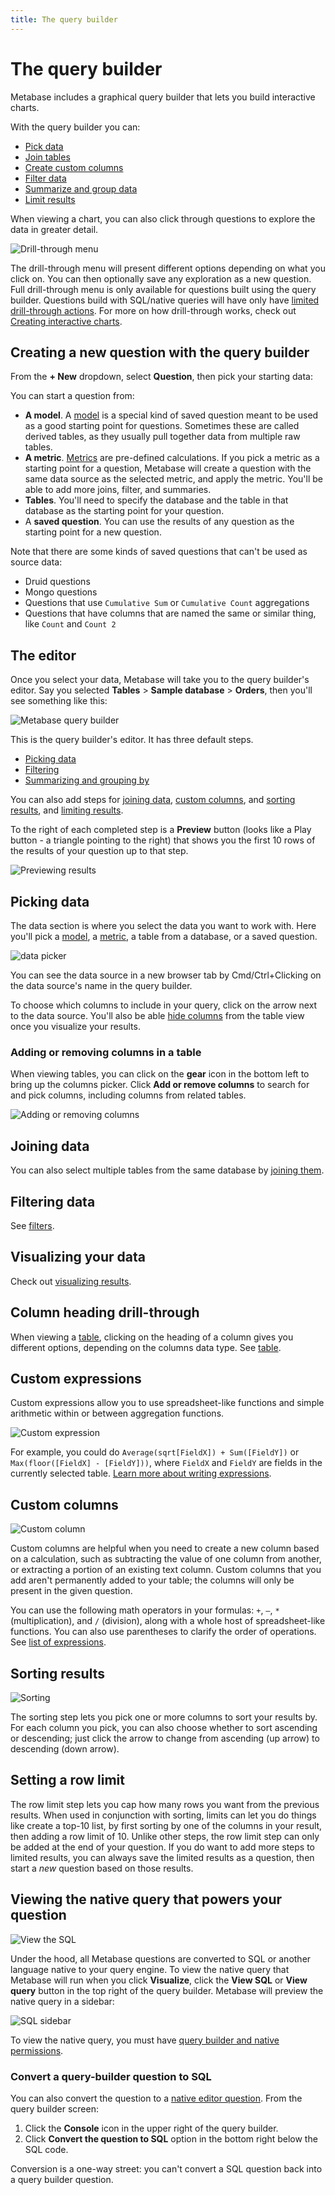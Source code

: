 ```yaml
---
title: The query builder
---
```


# The query builder

Metabase includes a graphical query builder that lets you build interactive charts.

With the query builder you can:

- [Pick data](#picking-data)
- [Join tables](#joining-data)
- [Create custom columns](#custom-columns)
- [Filter data](./filters.md)
- [Summarize and group data](./summarizing-and-grouping.md)
- [Limit results](#setting-a-row-limit)

When viewing a chart, you can also click through questions to explore the data in greater detail.

![Drill-through menu](../images/drill-through-menu.png)

The drill-through menu will present different options depending on what you click on. You can then optionally save any exploration as a new question. Full drill-through menu is only available for questions built using the query builder. Questions build with SQL/native queries will have only have [limited drill-through actions](../../native-editor/writing-sql.md#drill-though-in-sql-questions). For more on how drill-through works, check out [Creating interactive charts](https://www.metabase.com/learn/metabase-basics/querying-and-dashboards/questions/drill-through).

## Creating a new question with the query builder

From the **+ New** dropdown, select **Question**, then pick your starting data:

You can start a question from:

- **A model**. A [model](../../../data-modeling/models.md) is a special kind of saved question meant to be used as a good starting point for questions. Sometimes these are called derived tables, as they usually pull together data from multiple raw tables.
- **A metric**. [Metrics](../../../data-modeling/metrics.md) are pre-defined calculations. If you pick a metric as a starting point for a question, Metabase will create a question with the same data source as the selected metric, and apply the metric. You'll be able to add more joins, filter, and summaries.
- **Tables**. You'll need to specify the database and the table in that database as the starting point for your question.
- A **saved question**. You can use the results of any question as the starting point for a new question.

Note that there are some kinds of saved questions that can't be used as source data:

- Druid questions
- Mongo questions
- Questions that use `Cumulative Sum` or `Cumulative Count` aggregations
- Questions that have columns that are named the same or similar thing, like `Count` and `Count 2`

## The editor

Once you select your data, Metabase will take you to the query builder's editor. Say you selected **Tables** > **Sample database** > **Orders**, then you'll see something like this:

![Metabase query builder](../images/notebook-editor.png)

This is the query builder's editor. It has three default steps.

- [Picking data](#picking-data)
- [Filtering](./filters.md)
- [Summarizing and grouping by](./summarizing-and-grouping.md)

You can also add steps for [joining data](./join.md), [custom columns](#custom-columns), and [sorting results](#sorting-results), and [limiting results](#setting-a-row-limit).

To the right of each completed step is a **Preview** button (looks like a Play button - a triangle pointing to the right) that shows you the first 10 rows of the results of your question up to that step.

![Previewing results](../images/preview-table.png)

## Picking data

The data section is where you select the data you want to work with. Here you'll pick a [model](../../../data-modeling/models.md), a [metric](../../../data-modeling/metrics.md), a table from a database, or a saved question.

![data picker](../images/data-picker.png)

You can see the data source in a new browser tab by Cmd/Ctrl+Clicking on the data source's name in the query builder.

To choose which columns to include in your query, click on the arrow next to the data source. You'll also be able [hide columns](../../visualizations/table.md#add) from the table view once you visualize your results.

### Adding or removing columns in a table

When viewing tables, you can click on the **gear** icon in the bottom left to bring up the columns picker. Click **Add or remove columns** to search for and pick columns, including columns from related tables.

![Adding or removing columns](../images/column-selection.png)

## Joining data

You can also select multiple tables from the same database by [joining them](./join.md).

## Filtering data

See [filters](./filters.md).

## Visualizing your data

Check out [visualizing results](../../visualizations/visualizing-results.md).

## Column heading drill-through

When viewing a [table](../../visualizations/table.md), clicking on the heading of a column gives you different options, depending on the columns data type. See [table](../../visualizations/table.md#column-heading-options-for-filtering-and-summarizing).

## Custom expressions

Custom expressions allow you to use spreadsheet-like functions and simple arithmetic within or between aggregation functions.

![Custom expression](../images/aggregation-expression.png)

For example, you could do `Average(sqrt[FieldX]) + Sum([FieldY])` or `Max(floor([FieldX] - [FieldY]))`, where `FieldX` and `FieldY` are fields in the currently selected table. [Learn more about writing expressions](./expressions.md).

## Custom columns

![Custom column](../images/custom-column.png)

Custom columns are helpful when you need to create a new column based on a calculation, such as subtracting the value of one column from another, or extracting a portion of an existing text column. Custom columns that you add aren't permanently added to your table; the columns will only be present in the given question.

You can use the following math operators in your formulas: `+`, `–`, `*` (multiplication), and `/` (division), along with a whole host of spreadsheet-like functions. You can also use parentheses to clarify the order of operations. See [list of expressions](../../query-builder/expressions-list.md).

## Sorting results

![Sorting](../images/sort-step.png)

The sorting step lets you pick one or more columns to sort your results by. For each column you pick, you can also choose whether to sort ascending or descending; just click the arrow to change from ascending (up arrow) to descending (down arrow).

## Setting a row limit

The row limit step lets you cap how many rows you want from the previous results. When used in conjunction with sorting, limits can let you do things like create a top-10 list, by first sorting by one of the columns in your result, then adding a row limit of 10. Unlike other steps, the row limit step can only be added at the end of your question. If you do want to add more steps to limited results, you can always save the limited results as a question, then start a _new_ question based on those results.

## Viewing the native query that powers your question

![View the SQL](../images/view-the-sql.png)

Under the hood, all Metabase questions are converted to SQL or another language native to your query engine. To view the native query that Metabase will run when you click **Visualize**, click the **View SQL** or **View query** button in the top right of the query builder. Metabase will preview the native query in a sidebar:

![SQL sidebar](../images/sql-sidebar.png)

To view the native query, you must have [query builder and native permissions](../../../permissions/data.md).

### Convert a query-builder question to SQL

You can also convert the question to a [native editor question](../../native-editor/writing-sql.md). From the query builder screen:

1. Click the **Console** icon in the upper right of the query builder.
2. Click **Convert the question to SQL** option in the bottom right below the SQL code.

Conversion is a one-way street: you can't convert a SQL question back into a query builder question.
